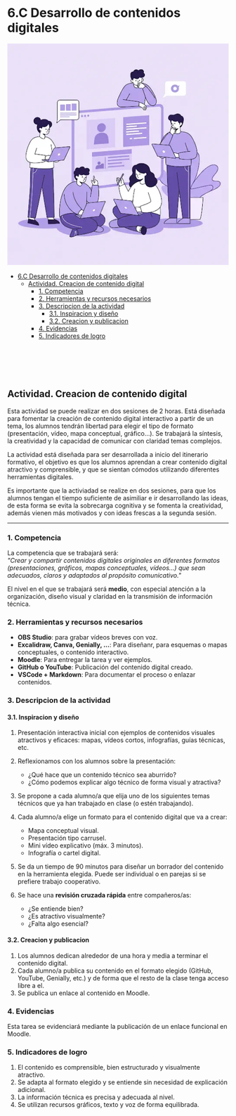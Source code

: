 # 6.C Desarrollo de contenidos digitales

![Gente creando contenido digital.](6Ccontent.webp)

- [6.C Desarrollo de contenidos digitales](#6c-desarrollo-de-contenidos-digitales)
  - [Actividad. Creacion de contenido digital](#actividad-creacion-de-contenido-digital)
    - [1. Competencia](#1-competencia)
    - [2. Herramientas y recursos necesarios](#2-herramientas-y-recursos-necesarios)
    - [3. Descripcion de la actividad](#3-descripcion-de-la-actividad)
      - [3.1. Inspiracion y diseño](#31-inspiracion-y-diseño)
      - [3.2. Creacion y publicacion](#32-creacion-y-publicacion)
    - [4. Evidencias](#4-evidencias)
    - [5. Indicadores de logro](#5-indicadores-de-logro)


<br></br>
<br></br>

## Actividad. Creacion de contenido digital

Esta actividad se puede realizar en dos sesiones de 2 horas. Está diseñada para fomentar la creación de contenido digital interactivo a partir de un tema, los alumnos tendrán libertad para elegir el tipo de formato (presentación, vídeo, mapa conceptual, gráfico…). Se trabajará la síntesis, la creatividad y la capacidad de comunicar con claridad temas complejos.

La actividad está diseñada para ser desarrollada a inicio del itinerario formativo, el objetivo es que los alumnos aprendan a crear contenido digital atractivo y comprensible, y que se sientan cómodos utilizando diferentes herramientas digitales. 

Es importante que la activiadad se realize en dos sesiones, para que los alumnos tengan el tiempo suficiente de asimiliar e ir desarrollando las ideas, de esta forma se evita la sobrecarga cognitiva y se fomenta la creatividad, además vienen más motivados y con ideas frescas a la segunda sesión.

---

### 1. Competencia

La competencia que se trabajará será:  
*"Crear y compartir contenidos digitales originales en diferentes formatos (presentaciones, gráficos, mapas conceptuales, vídeos…) que sean adecuados, claros y adaptados al propósito comunicativo."*

El nivel en el que se trabajará será **medio**, con especial atención a la organización, diseño visual y claridad en la transmisión de información técnica.

### 2. Herramientas y recursos necesarios

- **OBS Studio**: para grabar vídeos breves con voz.
- **Excalidraw, Canva, Genially, ...**: Para diseñanr, para esquemas o mapas conceptuales, o contenido interactivo.
- **Moodle**: Para entregar la tarea y ver ejemplos.
- **GitHub o YouTube**: Publicación del contenido digital creado.
- **VSCode + Markdown**: Para documentar el proceso o enlazar contenidos.

### 3. Descripcion de la actividad

#### 3.1. Inspiracion y diseño

1. Presentación interactiva inicial con ejemplos de contenidos visuales atractivos y eficaces: mapas, vídeos cortos, infografías, guías técnicas, etc.

2. Reflexionamos con los alumnos sobre la presentación:
   - ¿Qué hace que un contenido técnico sea aburrido?
   - ¿Cómo podemos explicar algo técnico de forma visual y atractiva?

3. Se propone a cada alumno/a que elija uno de los siguientes temas técnicos que ya han trabajado en clase (o estén trabajando).

4. Cada alumno/a elige un formato para el contenido digital que va a crear:
   - Mapa conceptual visual.
   - Presentación tipo carrusel.
   - Mini vídeo explicativo (máx. 3 minutos).
   - Infografía o cartel digital.
  
5. Se da un tiempo de 90 minutos para diseñar un borrador del contenido en la herramienta elegida. Puede ser individual o en parejas si se prefiere trabajo cooperativo.

6. Se hace una **revisión cruzada rápida** entre compañeros/as:  
   - ¿Se entiende bien?
   - ¿Es atractivo visualmente?
   - ¿Falta algo esencial?
  
#### 3.2. Creacion y publicacion

1. Los alumnos dedican alrededor de una hora y media a terminar el contenido digital.
2. Cada alumno/a publica su contenido en el formato elegido (GitHub, YouTube, Genially, etc.) y de forma que el resto de la clase tenga acceso libre a el.
3. Se publica un enlace al contenido en Moodle.

### 4. Evidencias

Esta tarea se evidenciará mediante la publicación de un enlace funcional en Moodle.

### 5. Indicadores de logro

1. El contenido es comprensible, bien estructurado y visualmente atractivo.
2. Se adapta al formato elegido y se entiende sin necesidad de explicación adicional.
3. La información técnica es precisa y adecuada al nivel.
4. Se utilizan recursos gráficos, texto y voz de forma equilibrada.
